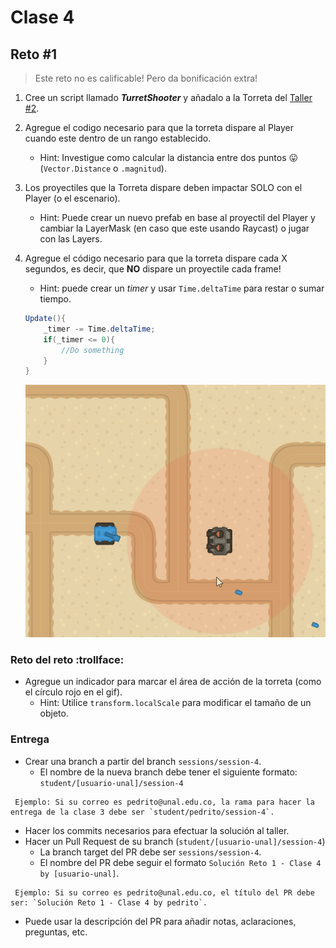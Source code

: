 # Clase 4

## Reto #1

> Este reto no es calificable! Pero da bonificación extra!

1. Cree un script llamado ***TurretShooter*** y añadalo a la Torreta del [Taller #2](./../Taller-2-3#taller-2/).

2. Agregue el codigo necesario para que la torreta dispare al Player cuando este dentro de un rango establecido.
    - Hint: Investigue como calcular la distancia entre dos puntos :stuck_out_tongue: (`Vector.Distance` o `.magnitud`).

3. Los proyectiles que la Torreta dispare deben impactar SOLO con el Player (o el escenario).
    - Hint: Puede crear un nuevo prefab en base al proyectil del Player y cambiar la LayerMask (en caso que este usando Raycast) o jugar con las Layers.

4. Agregue el código necesario para que la torreta dispare cada X segundos, es decir, que **NO** dispare un proyectile cada frame!
    - Hint: puede crear un *timer* y usar `Time.deltaTime` para restar o sumar tiempo.

    ```c#    
    Update(){
        _timer -= Time.deltaTime; 
        if(_timer <= 0){
            //Do something
        }
    }

    ```

 	![Turret Shooting](./TurretShooting.gif "Turret Shooting")

### Reto del reto :trollface:

- Agregue un indicador para marcar el área de acción de la torreta (como el círculo rojo en el gif).
    - Hint: Utilice `transform.localScale` para modificar el tamaño de un objeto.


### Entrega
- Crear una branch a partir del branch `sessions/session-4`.
  - El nombre de la nueva branch debe tener el siguiente formato: `student/[usuario-unal]/session-4`
```
 Ejemplo: Si su correo es pedrito@unal.edu.co, la rama para hacer la entrega de la clase 3 debe ser `student/pedrito/session-4`.
```
- Hacer los commits necesarios para efectuar la solución al taller.
- Hacer un Pull Request de su branch (`student/[usuario-unal]/session-4`)
  - La branch target del PR debe ser `sessions/session-4`.
  - El nombre del PR debe seguir el formato `Solución Reto 1 - Clase 4  by [usuario-unal]`. 
```
 Ejemplo: Si su correo es pedrito@unal.edu.co, el título del PR debe ser: `Solución Reto 1 - Clase 4 by pedrito`.
```
  - Puede usar la descripción del PR para añadir notas, aclaraciones, preguntas, etc.